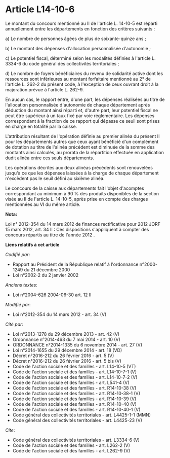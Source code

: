 # Article L14-10-6

Le montant du concours mentionné au II de l'article L. 14-10-5 est réparti annuellement entre les départements en fonction
des critères suivants : 

a) Le nombre de personnes âgées de plus de soixante-quinze ans ; 

b) Le montant des dépenses d'allocation personnalisée d'autonomie ; 

c) Le potentiel fiscal, déterminé selon les modalités définies à l'article L. 3334-6 du code général des collectivités
territoriales ; 

d) Le nombre de foyers bénéficiaires du revenu de solidarité active dont les ressources sont inférieures au montant
forfaitaire mentionné au 2° de l'article L. 262-2 du présent code, à l'exception de ceux ouvrant droit à la majoration prévue
à l'article L. 262-9. 

En aucun cas, le rapport entre, d'une part, les dépenses réalisées au titre de l'allocation personnalisée d'autonomie de
chaque département après déduction du montant ainsi réparti et, d'autre part, leur potentiel fiscal ne peut être supérieur à
un taux fixé par voie réglementaire. Les dépenses correspondant à la fraction de ce rapport qui dépasse ce seuil sont prises
en charge en totalité par la caisse. 

L'attribution résultant de l'opération définie au premier alinéa du présent II pour les départements autres que ceux ayant
bénéficié d'un complément de dotation au titre de l'alinéa précédent est diminuée de la somme des montants ainsi calculés, au
prorata de la répartition effectuée en application dudit alinéa entre ces seuls départements. 

Les opérations décrites aux deux alinéas précédents sont renouvelées jusqu'à ce que les dépenses laissées à la charge de
chaque département n'excèdent pas le seuil défini au sixième alinéa. 

Le concours de la caisse aux départements fait l'objet d'acomptes correspondant au minimum à 90 % des produits disponibles de
la section visée au II de l'article L. 14-10-5, après prise en compte des charges mentionnées au VI du même article.

**Nota:**

Loi n° 2012-354 du 14 mars 2012 de finances rectificative pour 2012 JORF 15 mars 2012, art. 34 II : Ces dispositions
s'appliquent à compter des concours répartis au titre de l'année 2012
.

**Liens relatifs à cet article**

_Codifié par_:

  - Rapport au Président de la République relatif à l'ordonnance n°2000-1249 du 21 décembre 2000
  - Loi n°2002-2 du 2 janvier 2002

_Anciens textes_:

  - Loi n°2004-626 2004-06-30 art. 12 II

_Modifié par_:

  - Loi n°2012-354 du 14 mars 2012 - art. 34 (V)

_Cité par_:

  - Loi n°2013-1278 du 29 décembre 2013 - art. 42 (V)
  - Ordonnance n°2014-463 du 7 mai 2014 - art. 10 (V)
  - ORDONNANCE n°2014-1335 du 6 novembre 2014 - art. 27 (V)
  - Loi n°2014-1655 du 29 décembre 2014 - art. 18 (VD)
  - Décret n°2016-212 du 26 février 2016 - art. 5 (V)
  - Décret n°2016-212 du 26 février 2016 - art. 5 bis (V)
  - Code de l'action sociale et des familles - art. L14-10-5 (VT)
  - Code de l'action sociale et des familles - art. L14-10-7-1 (V)
  - Code de l'action sociale et des familles - art. L14-10-7-2 (V)
  - Code de l'action sociale et des familles - art. L541-4 (V)
  - Code de l'action sociale et des familles - art. R14-10-38 (V)
  - Code de l'action sociale et des familles - art. R14-10-38-1 (V)
  - Code de l'action sociale et des familles - art. R14-10-39 (V)
  - Code de l'action sociale et des familles - art. R14-10-40 (V)
  - Code de l'action sociale et des familles - art. R14-10-40-1 (V)
  - Code général des collectivités territoriales - art. L4425-1-1 (MMN)
  - Code général des collectivités territoriales - art. L4425-23 (V)

_Cite_:

  - Code général des collectivités territoriales - art. L3334-6 (V)
  - Code de l'action sociale et des familles - art. L262-2 (V)
  - Code de l'action sociale et des familles - art. L262-9 (V)
